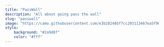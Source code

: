 ```yaml
---
title: "PassWall"
description: "All about going pass the wall"
slug: "passwall"
image: "https://camo.githubusercontent.com/e3b28248bf7cc293113467ea5f90ab31d9799691203d98f3632c0bdbf1419370/68747470733a2f2f7777772e6c696e6b762e6f72672f696d672f77616c6c2d6d696e2e706e67"
style:
    background: "#2a9d8f"
    color: "#fff"
---
```

